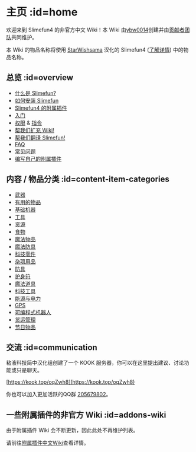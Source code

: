 # 主页 :id=home

欢迎来到 Slimefun4 的非官方中文 Wiki！本 Wiki 由[ybw0014](https://github.com/ybw0014)创建并由[贡献者团队](https://github.com/GuizhanCraft/Slimefun-Wiki/graphs/contributors)共同维护。

本 Wiki 的物品名称将使用 [StarWishsama](https://github.com/StarWishsama) 汉化的 Slimefun4 ([了解详情](/Installing-Slimefun?id=slimefun-4-cn-downloads)) 中的物品名称。

## 总览 :id=overview

- [什么是 Slimefun?](/Slimefun-in-a-nutshell)
- [如何安装 Slimefun](/Installing-Slimefun)
- [Slimefun4 的附属插件](/Addons)
- [入门](/Getting-Started)
- [权限](/Permissions) & [指令](/Commands)
- [帮我们扩充 Wiki!](/Expanding-the-Wiki)
- [帮我们翻译 Slimefun!](/Translating-Slimefun)
- [FAQ](/FAQ)
- [常见问题](/Common-Issues)
- [编写自己的附属插件](/Developer-Guide)

## 内容 / 物品分类 :id=content-item-categories

- [武器](/Weapons)
- [有用的物品](/Items)
- [基础机器](/Basic-Machines)
- [工具](/Tools)
- [资源](/Resources)
- [食物](/Food)
- [魔法物品](/Magical-Items)
- [魔法防具](/Magical-Armor)
- [科技零件](/Technical-Components)
- [杂项用品](/Miscellaneous-Items)
- [防具](/Armor)
- [护身符](/Talismans)
- [魔法道具](/Magical-Gadgets)
- [科技工具](/Technical-Gadgets)
- [能源与电力](/Electric-Machines)
- [GPS](/GPS)
- [可编程式机器人](/Androids)
- [货运管理](/Cargo-Management)
- [节日物品](/Seasonal-Categories)

## 交流 :id=communication

粘液科技简中汉化组创建了一个 KOOK 服务器，你可以在这里提出建议、讨论功能或只是聊天。

[https://kook.top/oqZwh8](https://kook.top/oqZwh8)

你也可以加入更加活跃的QQ群 [205679802](https://50l.cc/gugu-qgroup)。

## 一些附属插件的非官方 Wiki :id=addons-wiki

由于附属插件 Wiki 会不断更新，因此此处不再维护列表。  

请前往[附属插件中文Wiki](https://slimefun-addons-wiki.guizhanss.cn/)查看详情。
